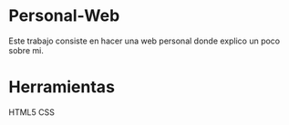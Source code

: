 # Personal-Web
Este trabajo consiste en hacer una web personal donde explico un poco sobre mi.

# Herramientas
HTML5
CSS
